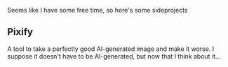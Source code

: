 Seems like I have some free time, so here's some sideprojects

## Pixify
A tool to take a perfectly good AI-generated image and make it worse. I suppose it doesn't have to be AI-generated, but now that I think about it...
